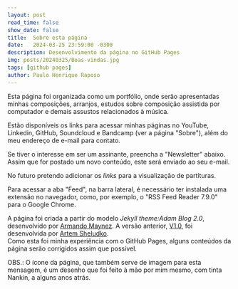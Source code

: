 ```yaml
---
layout: post
read_time: false
show_date: false
title:  Sobre esta página
date:   2024-03-25 23:59:00 -0300                   
description: Desenvolvimento da página no GitHub Pages              
img: posts/20240325/Boas-vindas.jpg           
tags: [github pages]                       
author: Paulo Henrique Raposo             
---
```

<center><img src="./assets/img/posts/20240325/Boas-vindas.png" alt="image" style="display:none;"></center>

Esta página foi organizada como um portfólio, onde serão apresentadas minhas composições, arranjos, estudos sobre composição assistida por computador e demais assustos relacionados à música.                

Estão disponíveis os links para acessar minhas páginas no YouTube, Linkedin, GitHub, Soundcloud e Bandcamp (ver a página "Sobre"), além do meu endereço de e-mail para contato.             

Se tiver o interesse em ser um assinante, preencha a "Newsletter" abaixo. Assim que for postado um novo conteúdo, este será enviado ao seu e-mail. 

No futuro pretendo adicionar os *links* para a visualização de partituras.               

Para acessar a aba "Feed", na barra lateral, é necessário ter instalada uma extensão no navegador, como, por exemplo, o "RSS Feed Reader 7.9.0" para o Google Chrome.      

A página foi criada a partir do modelo *Jekyll theme:Adam Blog 2.0*, desenvolvido por [Armando Maynez](https://github.com/amaynez). A versão anterior, [V1.0](https://github.com/artemsheludko/adam-blog), foi desenvolvida por [Artem Sheludko](https://github.com/artemsheludko).                                     
Como esta foi minha experiência com o GitHub Pages, alguns conteúdos da página serão corrigidos assim que possível. 

OBS.: O ícone da página, que também serve de imagem para esta mensagem, é um desenho que foi feito à mão por mim mesmo, com tinta Nankin, a alguns anos atrás.                           
 
 
 